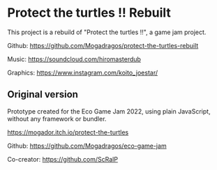 # Protect the turtles !! Rebuilt

This project is a rebuild of "Protect the turtles !!", a game jam project.

Github: https://github.com/Mogadragos/protect-the-turtles-rebuilt

Music: https://soundcloud.com/hiromasterdub

Graphics: https://www.instagram.com/koito_joestar/

## Original version

Prototype created for the Eco Game Jam 2022, using plain JavaScript, without any framework or bundler.

https://mogador.itch.io/protect-the-turtles

Github: https://github.com/Mogadragos/eco-game-jam

Co-creator: https://github.com/ScRalP

